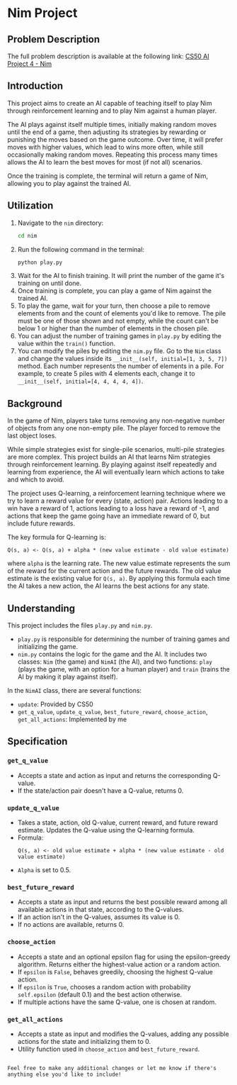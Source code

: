 # Nim Project

## Problem Description
The full problem description is available at the following link: [CS50 AI Project 4 - Nim](https://cs50.harvard.edu/ai/2024/projects/4/nim/)

## Introduction

This project aims to create an AI capable of teaching itself to play Nim through reinforcement learning and to play Nim against a human player.

The AI plays against itself multiple times, initially making random moves until the end of a game, then adjusting its strategies by rewarding or punishing the moves based on the game outcome. Over time, it will prefer moves with higher values, which lead to wins more often, while still occasionally making random moves. Repeating this process many times allows the AI to learn the best moves for most (if not all) scenarios.

Once the training is complete, the terminal will return a game of Nim, allowing you to play against the trained AI.

## Utilization

1. Navigate to the `nim` directory:
   ```bash
   cd nim
   ```
2. Run the following command in the terminal:
   ```bash
   python play.py
   ```
3. Wait for the AI to finish training. It will print the number of the game it's training on until done.
4. Once training is complete, you can play a game of Nim against the trained AI.
5. To play the game, wait for your turn, then choose a pile to remove elements from and the count of elements you'd like to remove. The pile must be one of those shown and not empty, while the count can't be below 1 or higher than the number of elements in the chosen pile.
6. You can adjust the number of training games in `play.py` by editing the value within the `train()` function.
7. You can modify the piles by editing the `nim.py` file. Go to the `Nim` class and change the values inside its `__init__(self, initial=[1, 3, 5, 7])` method. Each number represents the number of elements in a pile. For example, to create 5 piles with 4 elements each, change it to `__init__(self, initial=[4, 4, 4, 4, 4])`.

## Background

In the game of Nim, players take turns removing any non-negative number of objects from any one non-empty pile. The player forced to remove the last object loses.

While simple strategies exist for single-pile scenarios, multi-pile strategies are more complex. This project builds an AI that learns Nim strategies through reinforcement learning. By playing against itself repeatedly and learning from experience, the AI will eventually learn which actions to take and which to avoid.

The project uses Q-learning, a reinforcement learning technique where we try to learn a reward value for every (state, action) pair. Actions leading to a win have a reward of 1, actions leading to a loss have a reward of -1, and actions that keep the game going have an immediate reward of 0, but include future rewards.

The key formula for Q-learning is:
```
Q(s, a) <- Q(s, a) + alpha * (new value estimate - old value estimate)
```
where `alpha` is the learning rate. The new value estimate represents the sum of the reward for the current action and the future rewards. The old value estimate is the existing value for `Q(s, a)`. By applying this formula each time the AI takes a new action, the AI learns the best actions for any state.

## Understanding

This project includes the files `play.py` and `nim.py`.

- `play.py` is responsible for determining the number of training games and initializing the game.
- `nim.py` contains the logic for the game and the AI. It includes two classes: `Nim` (the game) and `NimAI` (the AI), and two functions: `play` (plays the game, with an option for a human player) and `train` (trains the AI by making it play against itself).

In the `NimAI` class, there are several functions:
- `update`: Provided by CS50
- `get_q_value`, `update_q_value`, `best_future_reward`, `choose_action`, `get_all_actions`: Implemented by me

## Specification

### `get_q_value`
- Accepts a state and action as input and returns the corresponding Q-value.
- If the state/action pair doesn't have a Q-value, returns 0.

### `update_q_value`
- Takes a state, action, old Q-value, current reward, and future reward estimate. Updates the Q-value using the Q-learning formula.
- Formula:
  ```
  Q(s, a) <- old value estimate + alpha * (new value estimate - old value estimate)
  ```
- `Alpha` is set to 0.5.

### `best_future_reward`
- Accepts a state as input and returns the best possible reward among all available actions in that state, according to the Q-values.
- If an action isn't in the Q-values, assumes its value is 0.
- If no actions are available, returns 0.

### `choose_action`
- Accepts a state and an optional epsilon flag for using the epsilon-greedy algorithm. Returns either the highest-value action or a random action.
- If `epsilon` is `False`, behaves greedily, choosing the highest Q-value action.
- If `epsilon` is `True`, chooses a random action with probability `self.epsilon` (default 0.1) and the best action otherwise.
- If multiple actions have the same Q-value, one is chosen at random.

### `get_all_actions`
- Accepts a state as input and modifies the Q-values, adding any possible actions for the state and initializing them to 0.
- Utility function used in `choose_action` and `best_future_reward`.
```

Feel free to make any additional changes or let me know if there's anything else you'd like to include!